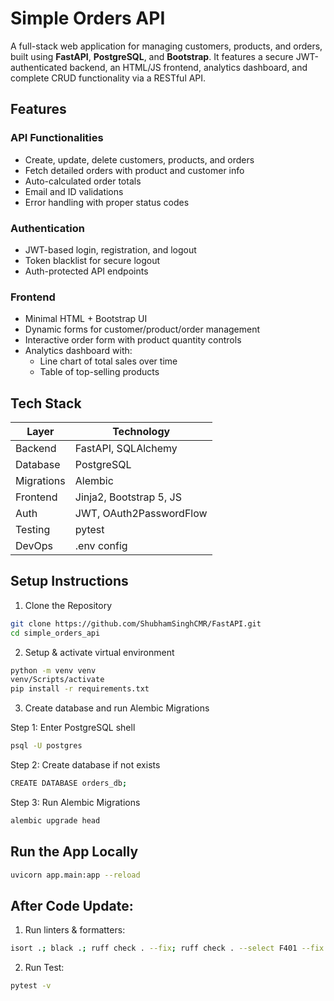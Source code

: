 # Simple Orders API

A full-stack web application for managing customers, products, and orders, built using **FastAPI**, **PostgreSQL**, and **Bootstrap**. It features a secure JWT-authenticated backend, an HTML/JS frontend, analytics dashboard, and complete CRUD functionality via a RESTful API.


## Features

### API Functionalities
- Create, update, delete customers, products, and orders
- Fetch detailed orders with product and customer info
- Auto-calculated order totals
- Email and ID validations
- Error handling with proper status codes

### Authentication
- JWT-based login, registration, and logout
- Token blacklist for secure logout
- Auth-protected API endpoints

### Frontend
- Minimal HTML + Bootstrap UI
- Dynamic forms for customer/product/order management
- Interactive order form with product quantity controls
- Analytics dashboard with:
  - Line chart of total sales over time
  - Table of top-selling products



## Tech Stack

| Layer      | Technology              |
|------------|-------------------------|
| Backend    | FastAPI, SQLAlchemy     |
| Database   | PostgreSQL              |
| Migrations | Alembic                 |
| Frontend   | Jinja2, Bootstrap 5, JS |
| Auth       | JWT, OAuth2PasswordFlow |
| Testing    | pytest                  |
| DevOps     | .env config     |



## Setup Instructions

1. Clone the Repository
```bash
git clone https://github.com/ShubhamSinghCMR/FastAPI.git
cd simple_orders_api
```

2. Setup & activate virtual environment
 ```bash
 python -m venv venv
 venv/Scripts/activate
 pip install -r requirements.txt
```

3. Create database and run Alembic Migrations

Step 1: Enter PostgreSQL shell
```bash
psql -U postgres
```

Step 2: Create database if not exists
```bash
CREATE DATABASE orders_db;
```

Step 3: Run Alembic Migrations
```bash
alembic upgrade head
```

## Run the App Locally
```bash
uvicorn app.main:app --reload
```

## After Code Update:
1. Run linters & formatters:
```bash
isort .; black .; ruff check . --fix; ruff check . --select F401 --fix
```

2. Run Test:
```bash
pytest -v
```
